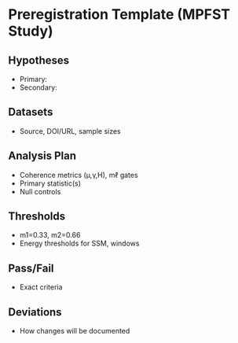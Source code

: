 # Preregistration Template (MPFST Study)

## Hypotheses
- Primary:
- Secondary:

## Datasets
- Source, DOI/URL, sample sizes

## Analysis Plan
- Coherence metrics (μ,γ,H), mℓ gates
- Primary statistic(s)
- Null controls

## Thresholds
- m1=0.33, m2=0.66
- Energy thresholds for SSM, windows

## Pass/Fail
- Exact criteria

## Deviations
- How changes will be documented
